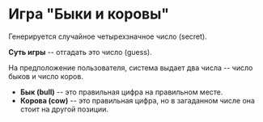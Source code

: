 # Игра "Быки и коровы"

Генерируется случайное четырехзначное число (secret).

**Суть игры** -- отгадать это число (guess).

На предположение пользователя, система выдает два числа -- число быков и число коров.

- **Бык (bull)** -- это правильная цифра на правильном месте.
- **Корова (cow)** -- это правильная цифра, но в загаданном числе она стоит на другой позиции. 
